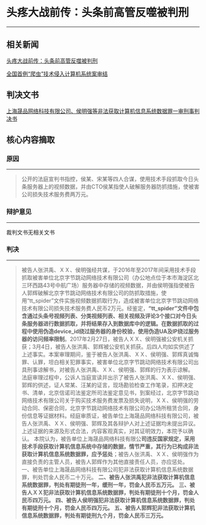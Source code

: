 # 头疼大战前传：头条前高管反噬被判刑
------


## 相关新闻
[头疼大战前传：头条前高管反噬被判刑][1]

[全国首例“爬虫”技术侵入计算机系统案审结][2]

## 判决文书
[上海晟品网络科技有限公司、侯明强等非法获取计算机信息系统数据罪一审刑事判决书][3]

## 核心内容摘取

### 原因

------

>  公开的法庭宣判书指控，侯某、宋某等四人合谋，使用技术手段抓取今日头条服务器上的视频数据，并由CTO侯某指使人破解服务器防抓措施，使被害公司损失技术服务费两万元。

### 辩护意见

------

裁判文书无相关文书

### 判决

------

> 被告人张洪禹、ＸＸ、侯明强经共谋，于2016年至2017年间采用技术手段抓取被害单位北京字节跳动网络技术有限公司（办公地点位于本市海淀区北三环西路43号中航广场）服务器中存储的视频数据，并由侯明强指使被告人郭辉破解北京字节跳动网络技术有限公司的防抓取措施，使用“tt_spider”文件实施视频数据抓取行为，造成被害单位北京字节跳动网络技术有限公司损失技术服务费人民币2万元。经鉴定，**“tt_spider”文件中包含通过头条号视频列表、分类视频列表、相关视频及评论3个接口对今日头条服务器进行数据抓取，并将结果存入到数据库中的逻辑。在数据抓取的过程中使用伪造device_id绕过服务器的身份校验，使用伪造UA及IP绕过服务器的访问频率限制**。2017年2月27日，被告人ＸＸ、侯明强被公安机关抓获；3月4日，被告人张洪禹、郭辉被公安机关抓获。后四人均如实供述了上述事实。本案审理期间，鉴于被告人张洪禹、ＸＸ、侯明强、郭辉真诚悔罪、认罪，坦白相关犯罪事实，被害单位北京字节跳动网络技术有限公司出具刑事谅解书，对被告人张洪禹、ＸＸ、侯明强、郭辉的行为表示谅解。
法庭审理过程中，公诉人当庭宣读并出示了被告人张洪禹、ＸＸ、侯明强、郭辉的供述，证人常某、汪某的证言，现场勘验检查工作笔录，扣押决定书、清单，北京信诺司法鉴定所司法鉴定意见书，到案经过，北京字节跳动网络技术有限公司关于购买技术服务费发票及损失说明，ＸＸ、侯明强的劳动合同、保密合同，北京字节跳动网络技术有限公司办公场所租赁合同，身份信息等证据材料。经庭审质证，被告单位上海晟品网络科技有限公司，被告人张洪禹、ＸＸ、侯明强、郭辉及其各辩护人对上述证据均未提出异议。上述证据的来源及形式合法，内容客观真实，对其证明效力，本院予以确认。
本院认为，被告单位上海晟品网络科技有限公**司违反国家规定，采用技术手段获取计算机信息系统中存储的数据，情节严重，其行为已构成非法获取计算机信息系统数据罪，应予惩处**；被告人张洪禹、ＸＸ、侯明强作为直接负责的主管人员，被告人郭辉作为其他直接责任人员，亦应惩处。
一、被告单位上海晟品网络科技有限公司犯非法获取计算机信息系统数据罪，判处罚金人民币二十万元。
**二、被告人张洪禹犯非法获取计算机信息系统数据罪，判处有期徒刑一年，缓刑一年，罚金人民币五万元。**
**三、被告人ＸＸ犯非法获取计算机信息系统数据罪，判处有期徒刑十个月，罚金人民币四万元。**
**四、被告人侯明强犯非法获取计算机信息系统数据罪，判处有期徒刑十个月，罚金人民币四万元。**
**五、被告人郭辉犯非法获取计算机信息系统数据罪，判处有期徒刑九个月，罚金人民币三万元。**


  [1]: http://tech.sina.com.cn/csj/2018-06-19/doc-iheauxvz7582325.shtml
  [2]: http://k.sina.com.cn/article_2286908003_884f726302001201l.html?cre=tianyi&mod=pcpager_china&loc=1&r=9&doct=0&rfunc=100&tj=none&tr=9
  [3]: http://wenshu.court.gov.cn/website/wenshu/181107ANFZ0BXSK4/index.html?docId=cc5d28b2ecca45a99409a85600ef4202
